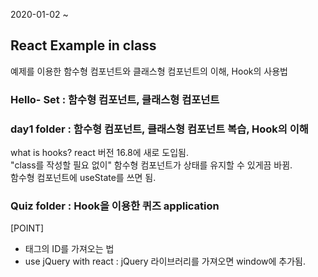 2020-01-02 ~ 

## React Example in class 

예제를 이용한 함수형 컴포넌트와 클래스형 컴포넌트의 이해, Hook의 사용법

### Hello- Set : 함수형 컴포넌트, 클래스형 컴포넌트

### day1 folder : 함수형 컴포넌트, 클래스형 컴포넌트 복습, Hook의 이해 

what is hooks? 
react 버전 16.8에 새로 도입됨. <br> 
"class를 작성할 필요 없이"  함수형 컴포넌트가 상태를 유지할 수 있게끔 바뀜.  <br> 
함수형 컴포넌트에 useState를 쓰면 됨. 

### Quiz folder : Hook을 이용한 퀴즈 application 
[POINT]
- 태그의 ID를 가져오는 법
- use jQuery with react 
 : jQuery 라이브러리를 가져오면 window에 추가됨. 


